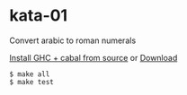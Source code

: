 # kata-01

Convert arabic to roman numerals

[Install GHC + cabal from source](https://gist.github.com/primoze/f3911b9e09bd0a926fab)
or
[Download ](https://www.haskell.org/platform/)

```
$ make all
$ make test
```



